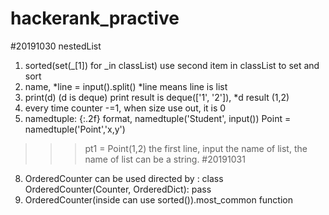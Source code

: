 # hackerank_practive
#20191030
nestedList 
1. sorted(set(_[1]) for _in classList) use second item in classList to set and sort
2. name, *line = input().split() *line means line is list
3. print(d) (d is deque) print result is deque(['1', '2']), *d result (1,2)
5. every time counter -=1, when size use out, it is 0
6. namedtuple: {:.2f} format, namedtuple('Student', input()) Point = namedtuple('Point','x,y')
>>> pt1 = Point(1,2)
the first line, input the name of list, the name of list can be a string. 
#20191031
8. OrderedCounter can be used directed by : 
class OrderedCounter(Counter, OrderedDict):
    pass
9. OrderedCounter(inside can use sorted()).most_common function
